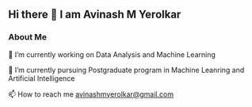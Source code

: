 ## Hi there 👋 I am Avinash M Yerolkar
### About Me

🔭 I’m currently working on Data Analysis and Machine Learning

🌱 I’m currently pursuing Postgraduate program in Machine Leanring and Artificial Intelligence

📫 How to reach me avinashmyerolkar@gmail.com

